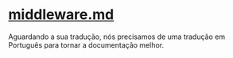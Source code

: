 # [middleware.md](/guide/middleware.md)

Aguardando a sua tradução, nós precisamos de uma tradução em Português para tornar a documentação melhor.
